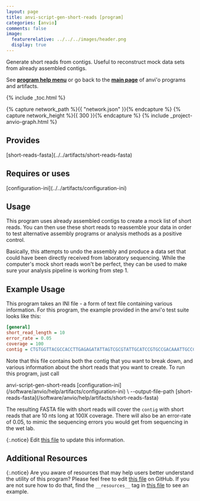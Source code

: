 ```yaml
---
layout: page
title: anvi-script-gen-short-reads [program]
categories: [anvio]
comments: false
image:
  featurerelative: ../../../images/header.png
  display: true
---
```


Generate short reads from contigs. Useful to reconstruct mock data sets from already assembled contigs.

See **[program help menu](../../../vignette#anvi-script-gen-short-reads)** or go back to the **[main page](../../)** of anvi'o programs and artifacts.


{% include _toc.html %}
<div id="svg" class="subnetwork"></div>
{% capture network_path %}{{ "network.json" }}{% endcapture %}
{% capture network_height %}{{ 300 }}{% endcapture %}
{% include _project-anvio-graph.html %}


## Provides

<p style="text-align: left" markdown="1"><span class="artifact-p">[short-reads-fasta](../../artifacts/short-reads-fasta)</span></p>

## Requires or uses

<p style="text-align: left" markdown="1"><span class="artifact-r">[configuration-ini](../../artifacts/configuration-ini)</span></p>

## Usage


This program uses already assembled contigs to create a mock list of short reads. You can then use these short reads to reassemble your data in order to test alternative assembly programs or analysis methods as a positive control. 

Basically, this attempts to undo the assembly and produce a data set that could have been directly received from laboratory sequencing. While the computer's mock short reads won't be perfect, they can be used to make sure your analysis pipeline is working from step 1. 

## Example Usage

This program takes an INI file - a form of text file containing various information. For this program, the example provided in the anvi'o test suite looks like this: 

```ini
[general]
short_read_length = 10
error_rate = 0.05
coverage = 100
contig = CTGTGGTTACGCCACCTTGAGAGATATTAGTCGCGTATTGCATCCGTGCCGACAAATTGCCCAACGCATCGTTCCTTCTCCTAAGTAATTTAACATGCGT
```

Note that this file contains both the contig that you want to break down, and various information about the short reads that you want to create. To run this program, just call 

<div class="codeblock" markdown="1">
anvi&#45;script&#45;gen&#45;short&#45;reads <span class="artifact&#45;n">[configuration&#45;ini](/software/anvio/help/artifacts/configuration&#45;ini)</span> \
                            &#45;&#45;output&#45;file&#45;path <span class="artifact&#45;n">[short&#45;reads&#45;fasta](/software/anvio/help/artifacts/short&#45;reads&#45;fasta)</span>
</div>
    
The resulting FASTA file with short reads will cover the `contig` with short reads that are 10 nts long at 100X coverage. There will also be an error-rate of 0.05, to mimic the sequencing errors you would get from sequencing in the wet lab. 


{:.notice}
Edit [this file](https://github.com/merenlab/anvio/tree/master/anvio/docs/programs/anvi-script-gen-short-reads.md) to update this information.


## Additional Resources



{:.notice}
Are you aware of resources that may help users better understand the utility of this program? Please feel free to edit [this file](https://github.com/merenlab/anvio/tree/master/bin/anvi-script-gen-short-reads) on GitHub. If you are not sure how to do that, find the `__resources__` tag in [this file](https://github.com/merenlab/anvio/blob/master/bin/anvi-interactive) to see an example.
